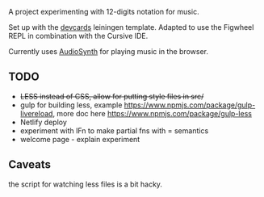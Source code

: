 A project experimenting with 12-digits notation for music.

Set up with the [devcards](https://github.com/bhauman/devcards) leiningen template.
Adapted to use the Figwheel REPL in combination with the Cursive IDE.

Currently uses [AudioSynth](https://github.com/keithwhor/audiosynth) for playing music in the browser.

## TODO

* ~~LESS instead of CSS, allow for putting style files in src/~~
* gulp for building less, example https://www.npmjs.com/package/gulp-livereload, more doc here https://www.npmjs.com/package/gulp-less
* Netlify deploy
* experiment with IFn to make partial fns with = semantics
* welcome page - explain experiment

## Caveats

the script for watching less files is a bit hacky.
